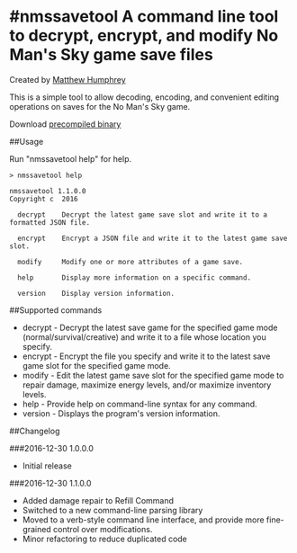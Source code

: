 #nmssavetool
A command line tool to decrypt, encrypt, and modify No Man's Sky game save files
===============================================

Created by [Matthew Humphrey](https://github.com/matthew-humphrey)

This is a simple tool to allow decoding, encoding, and convenient editing operations
on saves for the No Man's Sky game.

Download [precompiled binary](http://www.mediafire.com/file/qfgxf7dun3zr6b7/nmssavetool-1.1.zip)

##Usage

Run "nmssavetool help" for help.

```
> nmssavetool help

nmssavetool 1.1.0.0
Copyright c  2016

  decrypt    Decrypt the latest game save slot and write it to a formatted JSON file.

  encrypt    Encrypt a JSON file and write it to the latest game save slot.

  modify     Modify one or more attributes of a game save.

  help       Display more information on a specific command.

  version    Display version information.
```

##Supported commands

* decrypt - Decrypt the latest save game for the specified game mode (normal/survival/creative) and write it to a file whose location you specify.
* encrypt - Encrypt the file you specify and write it to the latest save game slot for the specified game mode.
* modify - Edit the latest game save slot for the specified game mode to repair damage, maximize energy levels, and/or maximize inventory levels.
* help - Provide help on command-line syntax for any command.
* version - Displays the program's version information.

##Changelog

###2016-12-30 1.0.0.0

* Initial release

###2016-12-30 1.1.0.0

* Added damage repair to Refill Command
* Switched to a new command-line parsing library
* Moved to a verb-style command line interface, and provide more fine-grained control over modifications.
* Minor refactoring to reduce duplicated code
